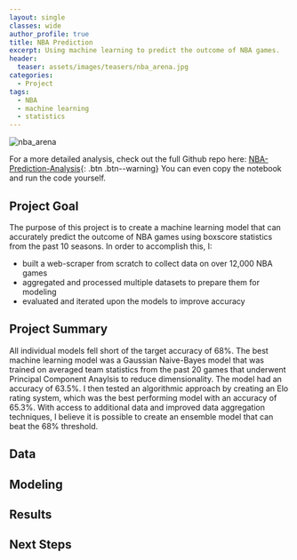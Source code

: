 ```yaml
---
layout: single
classes: wide
author_profile: true
title: NBA Prediction
excerpt: Using machine learning to predict the outcome of NBA games.
header:
  teaser: assets/images/teasers/nba_arena.jpg
categories:
  - Project
tags:
  - NBA
  - machine learning
  - statistics
---
```

![nba_arena]({{site.url}}/assets/images/teasers/nba_arena.jpg)

For a more detailed analysis, check out the full Github repo here: [NBA-Prediction-Analysis](https://github.com/luke-lite/NBA-Prediction-Modeling/){: .btn .btn--warning} You can even copy the notebook and run the code yourself.

## Project Goal

The purpose of this project is to create a machine learning model that can accurately predict the outcome of NBA games using boxscore statistics from the past 10 seasons. In order to accomplish this, I:

* built a web-scraper from scratch to collect data on over 12,000 NBA games
* aggregated and processed multiple datasets to prepare them for modeling
* evaluated and iterated upon the models to improve accuracy

## Project Summary
All individual models fell short of the target accuracy of 68%. The best machine learning model was a Gaussian Naive-Bayes model that was trained on averaged team statistics from the past 20 games that underwent Principal Component Anaylsis to reduce dimensionality. The model had an accuracy of 63.5%. I then tested an algorithmic approach by creating an Elo rating system, which was the best performing model with an accuracy of 65.3%. With access to additional data and improved data aggregation techniques, I believe it is possible to create an ensemble model that can beat the 68% threshold.

<!-- ## Table of Contents

- [Understanding the Data](#Understanding-the-Data)
- [Exploratory Data Analysis](#Exploratory-Data-Analysis)
- [Time Series Modeling](#Time-Series-Modeling)
- [Results and Recommendation](#Results-and-Recommendations)
- [Appendix](#Appendix) -->

## Data

## Modeling

## Results

## Next Steps
